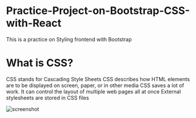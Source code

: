 # Practice-Project-on-Bootstrap-CSS-with-React
This is a practice on Styling frontend with Bootstrap
<h1>What is CSS?</h1>
  CSS stands for Cascading Style Sheets
  CSS describes how HTML elements are to be displayed on screen, paper, or in other media
  CSS saves a lot of work. It can control the layout of multiple web pages all at once
  External stylesheets are stored in CSS files

 ![screenshot](Screenshot.png.jpg)


